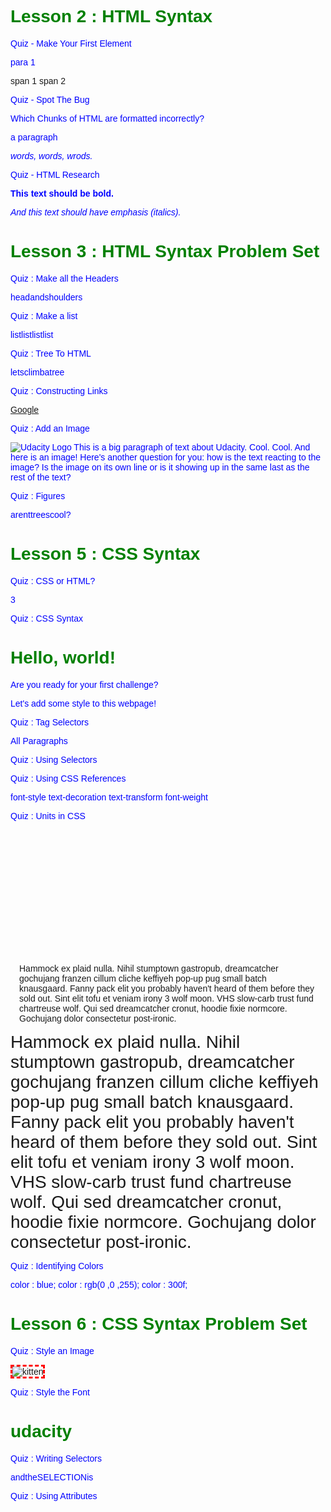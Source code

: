 # Lesson 2 : HTML Syntax 

Quiz - Make Your First Element 

<!--
This is a comment. Note the special tags. You can type whatever you want
in a comment. You can leave notes for yourself or other people with it.
-->

<!--
I want you to make three elements:
* One paragraph
* Two spans
Make sure you put some text content in every element!

When you're ready to test, click "Test run" button to see how your page looks.
When you're ready to submit, click "Submit" button to get feedback!
-->

<!--
Here's an example element:
<tag>content</tag>
-->
<html>
<p>para 1</p>
<span>span 1</span>
<span>span 2</span>
</html>

Quiz - Spot The Bug

Which Chunks of HTML are formatted incorrectly?

<p>a paragraph</p>
<span…middle of sentence…</span>
<p><em>words, words, wrods.</p></em>

Quiz - HTML Research

<p><b>This text should be bold.</b></p>
<p><em>And this text should have emphasis (italics).</em></p>


# Lesson 3 : HTML Syntax Problem Set

Quiz : Make all the Headers 

headandshoulders

Quiz : Make a list

listlistlistlist

Quiz : Tree To HTML

letsclimbatree

Quiz : Constructing Links

<a href="https://www.google.com">Google</a>

Quiz : Add an Image

<!--
Sample image element:

    <img src="http://somewebsite.com/image.jpg" alt="short description">

How to complete this quiz:

* Create an image element at the designated spot in the paragraph below.
* Set the source to: http://udacity.github.io/fend/images/udacity.png
* Set the alt description to a quick description of the image (maybe something like, "Udacity logo").
* Play around with the URL! See if you can make a different image appear.
-->

<p>
    <img src="http://udacity.github.io/fend/images/udacity.png" alt="Udacity Logo">
    This is a big paragraph of text about Udacity. Cool. Cool. And here is an image! <!-- put the image element here! --> Here's another question for you: how is the text reacting to the image? Is the image on its own line or is it showing up in the same last as the rest of the text?
</p>

Quiz : Figures

arenttreescool?


# Lesson 5 : CSS Syntax

Quiz : CSS or HTML?

3

Quiz : CSS Syntax

<!DOCTYPE html>

<!-- Instructions: Change the color of "Hello, world!" to green. -->

<html>
<head>
	<title>Quiz - Hello, world!</title>
    <style>
    h1{
        color:green;
    }
		p {
			color: blue;
		}        
        /* add CSS here */
    </style>
</head>
<body>
	<h1>Hello, world!</h1>
	<p>Are you ready for your first challenge?</p>
	<p>Let's add some style to this webpage!</p>
</body>
</html>

Quiz : Tag Selectors

All Paragraphs

Quiz : Using Selectors

<div class="right"></div>
<p class="highlight module right"></p>

Quiz : Using CSS References

font-style
text-decoration
text-transform
font-weight

Quiz : Units in CSS

<!DOCTYPE html>

<!-- Instructions: Add the following changes to this webpage:

* set the first div's width to 100px (pixels)
* set the second div's height to 200px (pixels)
* set the third div's margin to 1em
* set the fourth div's font-size to 2em

-->

<html>
<head>
    <title>Quiz - Units in CSS</title>
    <style>
    	.first {
    	    width:100px;
            /* add CSS here */
    	}
    	.second {
    	    height:200px;
            /* add CSS here */
    	}
    	.third {
    	    margin:1em;
            /* add CSS here */
    	}
    	.fourth {
    	    font-size:2em;
            /* add CSS here */    		
    	}
    </style>
</head>
<body>
	<div class="first"></div>
	<div class="second"></div>
	<div class="third">Hammock ex plaid nulla. Nihil stumptown gastropub, dreamcatcher gochujang franzen cillum cliche keffiyeh pop-up pug small batch knausgaard. Fanny pack elit you probably haven't heard of them before they sold out. Sint elit tofu et veniam irony 3 wolf moon. VHS slow-carb trust fund chartreuse wolf. Qui sed dreamcatcher cronut, hoodie fixie normcore. Gochujang dolor consectetur post-ironic.</div>
	<div class="fourth">Hammock ex plaid nulla. Nihil stumptown gastropub, dreamcatcher gochujang franzen cillum cliche keffiyeh pop-up pug small batch knausgaard. Fanny pack elit you probably haven't heard of them before they sold out. Sint elit tofu et veniam irony 3 wolf moon. VHS slow-carb trust fund chartreuse wolf. Qui sed dreamcatcher cronut, hoodie fixie normcore. Gochujang dolor consectetur post-ironic.</div>
</body>
</html>

Quiz : Identifying Colors

color : blue;
color : rgb(0 ,0 ,255);
color :  300f;



# Lesson 6 : CSS Syntax Problem Set

Quiz : Style an Image

<!DOCTYPE html>

<!-- Instructions: Replicate the same styling seen in the kitten image below. -->

<html>
<head>
    <title>Style an Image Quiz</title>
    <style>
    	.kitten-image {
    	   border: dashed red;
            /* add CSS here */
    	}
    </style>
</head>
<body>
    <!-- Image credit: Nicolas Suzor, https://www.flickr.com/photos/nicsuzor/ - via Flickr, Creative Commons. -->
        <img src="http://udacity.github.io/fend/lessons/L3/problem-set/02-style-an-image/kitten.jpg" alt="kitten" class="kitten-image">
</body>
</html>

Quiz : Style the Font

<!DOCTYPE html>

<!-- Instructions: Replicate the same styling seen in the Udacity text below. -->

<html>
<head>
    <title>Style the Font Quiz</title>
    <style>
    	.udacity-text {
            /* add CSS here */
    	}
    </style>
</head>
<body>
    <h1 class="udacity-text">udacity</h1>
</body>
</html>

Quiz : Writing Selectors

andtheSELECTIONis

Quiz : Using Attributes

<!DOCTYPE html>

<!-- Instructions: Using the provided HTML and CSS, add the correct attributes to the HTML to replicate the same webpage pictured below. -->

<html>
<head>
	<meta charset="utf-8">
	<title>Using Attributes Quiz</title>
	<style>
        body {
            font-family: Arial; 
        }
        #to-do-list {
            width: 400px;
            background: #2e3d49;
            padding: 10px 20px;
        }
        .title {
            color: #fff;
        }
        .underline {
            text-decoration: underline;
            
        } 
        .list {
            list-style-type: circle;
            text-align: left;
            font-size: 16px;
            color: #1fba58;
            line-height: 24px;
        }
        .finished {
            color: #f4442f;
            text-decoration: line-through;
        }
	</style>
</head>
<body>
	<div id="to-do-list">
		<h1 class="title">My To-Do List</h1>
		<h2 class="underline title">Chores</h2>
		<ul class="list">
			<li>load the diswasher</li>
			<li>vacuum living room</li>
			<li>take out garbage</li>
			<li class="finished">sweep the garage</li>
		</ul>
		<h2 class="underline title">Homework</h2>
		<ul class="list">
			<li class="finished">brainstorm ideas for Science project</li>
			<li class="finished">finish Calculus 2 problems</li>
			<li>study for Programming midterm :P</li>
            <li>finish Project 0 on Udacity FEND</li>
			<li class="finished">find sources for Biology research paper</li>
			<li>read first two chapters of The Art of War</li>
		</ul>
        <h2 class="underline title">Party</h2>
        <ul class="list">
            <li class="finished">send out invitations</li>
            <li>reserve party room at restaurant</li>
            <li>order the cake!</li>
        </ul>
	</div>
</body>
</html>

Quiz : Slack Card

imnotslacking

Quiz : Udacity Site Header

fullsteamahead

Quiz : Link to a Stylesheet

aLINKtotheSTYLEZ


# Lesson 7 : How to write Code Faster

Quiz : Keyboard Shortcuts

150
61

Quiz : What’s Your Favorite Theme?

City Lights Syntax Theme


# Lesson 11 : Data Types & Variables 

Quiz : First Expression (2-1)

/*
 * Programming Quiz: First Expression (2-1)
 *
 * Write an expression that uses at least three, different, arithmetic operators
 * to log the number 42 to the console.
 */

// this expression equals 4, change it to equal 42
console.log(39 + 5 - 2);
console.log(80 / 2 + 2);
console.log(2 * 20 + 2);

Quiz : Converting Temperatures (2-2)

/*
 * Programming Quiz: Converting Tempatures (2-2)
 *
 * Use the Celsius-to-Fahrenheit formula to set the fahrenheit varible:
 *
 *     F = C x 1.8 + 32
 *
 * Log the fahrenheit variable to the console.
 *
 */

var celsius = 12;
var fahrenheit = celsius*(1.8)+32; /* convert celsius to fahrenheit here */

console.log( fahrenheit/* print out result here */);

Quiz : Favorite Food (2-3)

/*
 * Programming Quiz: Favorite Food (2-3)
 */
var Food1 = "Dahi";
var Food2 = "Egg";
var Food3 = "Milk";
console.log(Food1,Food2,Food3/* replace this comment with your string */);

Quiz : String Equality for All (2-4)

/*
 * Programming Quiz: String Equality for All (2-4)
 */

// fix the right side of the expression
var answer = "ALL Strings are CrEaTeD equal" == "ALL Strings are CrEaTeD equal";
console.log(answer);

Quiz : All Tied Up (2-5)

/*
 * Programming Quiz: All Tied Up (2-5)
 */

var joke = "Why couldn't the shoes go out and play? \nThey were all tied up!"; /* write your joke here */
console.log(joke);

Quiz : Yosa Buson (2-6)

/*
 * Programming Quiz: Yosa Buson (2-6)
 */

var haiku = "Blowing from the west\n" + "Fallen leaves gather\n" + "In the east." ;
console.log(haiku);

Quiz : Facebook Post (2-7)

String
String
String
Boolean
Number

Quiz : Semicolons! (2-8)

/*
 * Programming Quiz: Semicolons! (2-8)
 */

// your code goes here
var thingOne="red";
var thingTwo="blue";
console.log(thingOne+" "+ thingTwo);

Quiz : What's my Name? (2-9)

/*
 * Programming Quiz: What's my Name? (2-9)
 */

// your code goes here
var fullName = "Kshitij Sharma";

Quiz : Out to Dinner (2-10)

/*
 * Programming Quiz: Out to Dinner (2-10)
 */

// your code goes here
var bill = 10.25 + 3.99 + 7.15;
var tip = 0.15 * bill;
var total = tip + bill;
console.log("$"+total.toFixed(2));

Quiz : Mad Libs (2-11)

/*
 * Programming Quiz: MadLibs (2-11)
 * 
 * 1. Declare a madLib variable
 * 2. Use the adjective1, adjective2, and adjective3 variables to set the madLib variable to the message:
 * 
 * 'The Intro to JavaScript course is amazing. James and Julia are so fun. I cannot wait to work through the rest of this entertaining content!'
 */

var adjective1 = 'amazing';
var adjective2 = 'fun';
var adjective3 = 'entertaining';

// your code goes here
var madLib = "The Intro to JavaScript course is " + adjective1 + ". James and Julia are so " + adjective2 + ". I cannot wait to work through the rest of this " + adjective3 +" content!";
console.log(madLib);


Quiz : One Awesome Message (2-12)

/*
 * Programming Quiz: One Awesome Message (2-12)
 *
 * 1. Create the variables:
 *     - firstName
 *     - interest
 *     - hobby
 * 2. Create a variable named awesomeMessage and, using string concatenation 
      and the variables above, create an awesome message.
 * 3. Print the awesomeMessage variable to the console.
 */
 
/*
 * Notes:
 * - Using the above as an example, firstName would have been assigned to
 *   "Julia", interest to "cats", and hobby to "play video games".
 * - Be sure to include spaces and periods where necessary!
 */

// Add your code here
var firstName = "Julia";
var interest = "cats";
var hobby = "play video games";
var awesomeMessage = "Hi, my name is "+ firstName + "." + " I love " + interest + "." +  " In my spare time, I like to "+ hobby + ".";
console.log(awesomeMessage);


# Lesson 9 : Data Types & Variables

Quiz : First Expression (2-1)

/*
 * Programming Quiz: First Expression (2-1)
 *
 * Write an expression that uses at least three, different, arithmetic operators
 * to log the number 42 to the console.
 */

// this expression equals 4, change it to equal 42
console.log(39 + 5 - 2);
console.log(80 / 2 + 2);
console.log(2 * 20 + 2);

Quiz : Converting Temperatures (2-2)

/*
 * Programming Quiz: Converting Tempatures (2-2)
 *
 * Use the Celsius-to-Fahrenheit formula to set the fahrenheit varible:
 *
 *     F = C x 1.8 + 32
 *
 * Log the fahrenheit variable to the console.
 *
 */

var celsius = 12;
var fahrenheit = celsius*(1.8)+32; /* convert celsius to fahrenheit here */

console.log( fahrenheit/* print out result here */);

Quiz : Favorite Food (2-3)

/*
 * Programming Quiz: Favorite Food (2-3)
 */
var Food1 = "Dahi";
var Food2 = "Egg";
var Food3 = "Milk";
console.log(Food1,Food2,Food3/* replace this comment with your string */);

Quiz : String Equality for All (2-4)

/*
 * Programming Quiz: String Equality for All (2-4)
 */

// fix the right side of the expression
var answer = "ALL Strings are CrEaTeD equal" == "ALL Strings are CrEaTeD equal";
console.log(answer);

Quiz : All Tied Up (2-5)

/*
 * Programming Quiz: All Tied Up (2-5)
 */

var joke = "Why couldn't the shoes go out and play? \nThey were all tied up!"; /* write your joke here */
console.log(joke);

Quiz : Yosa Buson (2-6)

/*
 * Programming Quiz: Yosa Buson (2-6)
 */

var haiku = "Blowing from the west\n" + "Fallen leaves gather\n" + "In the east." ;
console.log(haiku);

Quiz : Facebook Post (2-7)

String
String
String
Boolean
Number

Quiz : Semicolons! (2-8)

/*
 * Programming Quiz: Semicolons! (2-8)
 */

// your code goes here
var thingOne="red";
var thingTwo="blue";
console.log(thingOne+" "+ thingTwo);

Quiz : What's my Name? (2-9)

/*
 * Programming Quiz: What's my Name? (2-9)
 */

// your code goes here
var fullName = "Kshitij Sharma";

Quiz : Out to Dinner (2-10)

/*
 * Programming Quiz: Out to Dinner (2-10)
 */

// your code goes here
var bill = 10.25 + 3.99 + 7.15;
var tip = 0.15 * bill;
var total = tip + bill;
console.log("$"+total.toFixed(2));

Quiz : Mad Libs (2-11)

/*
 * Programming Quiz: MadLibs (2-11)
 * 
 * 1. Declare a madLib variable
 * 2. Use the adjective1, adjective2, and adjective3 variables to set the madLib variable to the message:
 * 
 * 'The Intro to JavaScript course is amazing. James and Julia are so fun. I cannot wait to work through the rest of this entertaining content!'
 */

var adjective1 = 'amazing';
var adjective2 = 'fun';
var adjective3 = 'entertaining';

// your code goes here
var madLib = "The Intro to JavaScript course is " + adjective1 + ". James and Julia are so " + adjective2 + ". I cannot wait to work through the rest of this " + adjective3 +" content!";
console.log(madLib);

Quiz : One Awesome Message (2-12)

/*
 * Programming Quiz: One Awesome Message (2-12)
 *
 * 1. Create the variables:
 *     - firstName
 *     - interest
 *     - hobby
 * 2. Create a variable named awesomeMessage and, using string concatenation 
      and the variables above, create an awesome message.
 * 3. Print the awesomeMessage variable to the console.
 */
 
/*
 * Notes:
 * - Using the above as an example, firstName would have been assigned to
 *   "Julia", interest to "cats", and hobby to "play video games".
 * - Be sure to include spaces and periods where necessary!
 */

// Add your code here
var firstName = "Julia";
var interest = "cats";
var hobby = "play video games";
var awesomeMessage = "Hi, my name is "+ firstName + "." + " I love " + interest + "." +  " In my spare time, I like to "+ hobby + ".";
console.log(awesomeMessage);


# Lesson 12 : Conditionals

Quiz : Flowcharts (3-1)

Take a look at the flowchart above. What data type would best represent (Yes/No) if you have enough money to purchase the item?
Boolean

Here’s a different flowchart for approaching the castle gates. If you decide to storm the castle, what is the immediate resulting outcome?
A dragon appears and attack!

Quiz : Even or Odd (3-2)

/*
 * Programming Quiz: Even or Odd (3-2)
 *
 * Write an if...else statement that prints `even` if the 
 * number is even and prints `odd` if the number is odd.
 *
 * Note - make sure to print only the string "even" or the string "odd"
 */

// change the value of `number` to test your if...else statement
var number = 12;

if (number% 2 === 0) {
    console.log("even")
} 
else 
{
 console.log("odd")
}

Quiz : Musical Groups (3-3)

/*
 * Programming Quiz: Musical Groups (3-3)
 */

// change the value of `musicians` to test your conditional statements
var musicians = 20;
if (musicians === 1) {
    console.log("solo");
}// your code goes here
else if (musicians === 2) {
    console.log("duet");
}// your code goes here
else if (musicians === 3) {
    console.log("trio");
}// your code goes here
else if (musicians === 4) {
    console.log("quartet");
}// your code goes here
else if (musicians > 4) {
    console.log("this is a large group");
}// your code goes here

else {
    console.log("not a group");
}

Quiz : Murder Mystery (3-4)

/*
 * Programming Quiz: Murder Mystery (3-4)
 */

// change the value of `room` and `suspect` to test your code
var room = "gallery";
var suspect = "Ms. Van Cleve";
var weapon = "";
var solved = false;

if (room === "dining room" && suspect === "Mr. Parkes") {
    weapon = "knife";
    solved=true;

} else if (room === "billiards room" && suspect === "Mrs. Sparr") {
    weapon = "pool stick";
    solved=true;


} else if (room === "gallery" &&  suspect === "Ms. Van Cleve") {
    weapon = "trophy";
    solved=true;

}  else if (room === "ballroom" &&  suspect === "Mr. Kalehoff") {
    weapon= "poison";
    solved=true;
}

if(solved) {
    console.log(suspect + " did it in the " + room + " with the " + weapon + "!");
}

Quiz : Checking your Balance (3-5)

/*
 * Programming Quiz - Checking Your Balance (3-5)
 */

// change the values of `balance`, `checkBalance`, and `isActive` to test your code
var balance = 325.00;
var checkBalance = true;
var isActive = false;

// your code goes here
if(checkBalance) {
    if (isActive && balance > 0) {
        console.log("Your balance is $" + balance +".");
    } 
    else if (!isActive) {
        console.log("Your account is no longer active.");
    } 
    else if (balance === 0) {
        console.log("Your account is empty.");
    } 
    else {
        console.log("Your balance is negative. Please contact bank.");
    }
}
else {
    console.log("Thank you. Have a nice day!");
}

Quiz : Ice Cream (3-6)

/*
 * Programming Quiz: Ice Cream (3-6)
 *
 * Write a single if statement that logs out the message:
 * 
 * "I'd like two scoops of __________ ice cream in a __________ with __________."
 * 
 * ...only if:
 *   - flavor is "vanilla" or "chocolate"
 *   - vessel is "cone" or "bowl"
 *   - toppings is "sprinkles" or "peanuts"
 *
 * We're only testing the if statement and your boolean operators. 
 * It's okay if the output string doesn't match exactly.
 */

// change the values of `flavor`, `vessel`, and `toppings` to test your code
var flavor = "strawberry";
var vessel = "cone";
var toppings = "cookies";

// Add your code here
if( (flavor === "vanilla" || flavor === "chocolate") && 
    (vessel === "cone" || vessel === "bowl" ) &&
    (toppings === "sprinkles" || toppings === "peanuts")

  ) {
    
        console.log("I'd like two scoops of " + flavor + " ice cream in a " + vessel + " with " + toppings + ".");
        
    }
    
Quiz : What do I Wear? (3-7)

/*
 * Programming Quiz: What do I Wear? (3-7)
 */

// change the values of `shirtWidth`, `shirtLength`, and `shirtSleeve` to test your code
var shirtWidth = 23;
var shirtLength = 30;
var shirtSleeve = 8.71;

// your code goes here
if (shirtWidth >=18 && shirtWidth <20 && shirtLength >=28 && shirtLength <29 && shirtSleeve >= 8.13 && shirtSleeve < 8.38) {
    console.log("S");
}
else if (shirtWidth >=20 && shirtWidth <22 && shirtLength >=29 && shirtLength <30 && shirtSleeve >= 8.38 && shirtSleeve < 8.63) {
    console.log("M");
}
else if (shirtWidth >=22 && shirtWidth <24 && shirtLength >=30 && shirtLength <31 && shirtSleeve >= 8.63 && shirtSleeve < 8.88) {
    console.log("L");
}
else if (shirtWidth >=24 && shirtWidth <26 && shirtLength >=31 && shirtLength <33 && shirtSleeve >= 8.88 && shirtSleeve < 9.63) {
    console.log("XL");
}
else if (shirtWidth >=26 && shirtWidth <28 && shirtLength >=33 && shirtLength <34 && shirtSleeve >= 9.63 && shirtSleeve < 10.13) {
    console.log("2XL");
}
else if ((shirtWidth === 28) && (shirtLength === 34) && (shirtSleeve === 10.13)) {
    console.log("3XL");
}
else {
    console.log("N/A");
}

Quiz : Navigating the Food Chain (3-8)

var eatsPlants = false;
var eatsAnimals = true;
var category = (eatsPlants && eatsAnimals) ? "omnivore" : (eatsAnimals) ? "carnivore" : (eatsPlants) ? "herbivore" : undefined ;
console.log(category);

Quiz : Back to School (3-9)

var education = "no high school diploma";

// set the value of this based on a persons education
var salary;

// your code goes here
switch  (education) {
    case "no high school diploma":
        salary="$25,636/year";
        console.log("In 2015, a person with " +  education + " earned an average of " + salary.toLocaleString("en-US") + ".");
        break;
    case "a high school diploma":
        salary="$35,256/year";
        console.log("In 2015, a person with " +  education + " earned an average of " + salary.toLocaleString("en-US") + ".");
        break;
    case "an Associate's degree":
        salary="$41,496/year";
        console.log("In 2015, a person with " +  education + " earned an average of " + salary.toLocaleString("en-US") + ".");
        break;
    case "a Bachelor's degree":
        salary="$59,124/year";
        console.log("In 2015, a person with " +  education + " earned an average of " + salary.toLocaleString("en-US") + ".");
        break;
    case "a Master's degree":
        salary="$69,732/year";
        console.log("In 2015, a person with " +  education + " earned an average of " + salary.toLocaleString("en-US") + ".");
        break;
    case "a Professional degree":
        salary="$89,960/year";
        console.log("In 2015, a person with " +  education + " earned an average of " + salary.toLocaleString("en-US") + ".");
        break;
    case "a Doctoral degree":
        salary="$84,396/year";
        console.log("In 2015, a person with " +  education + " earned an average of " + salary.toLocaleString("en-US") + ".");
        break;
    default:
        console.log ("nothing");
        break;
}


# Lesson 13 : Loops

Quiz : JuliaJames (4-1)

var x = 1;

while (x <=20) {
    if (x%3 === 0 && x%5 === 0) {
        console.log("JuliaJames");
    }
    else if (x%5 === 0) {
        console.log("James");
    }
    else if (x%3 === 0){
        console.log("Julia");
    }
    else {
        console.log(x);
    }
    x=x+1;
    }
    
Quiz : 99 Bottles of Juice (4-2)

/*
 * Programming Quiz: 99 Bottles of Juice (4-2)
 *
 * Use the following `while` loop to write out the song "99 bottles of juice".
 * Log the your lyrics to the console.
 *
 * Note
 *   - Each line of the lyrics needs to be logged to the same line.
 *   - The pluralization of the word "bottle" changes from "2 bottles" to "1 bottle" to "0 bottles".
 */

var num = 99;

while (num >=0) {
       if  (num > 2) {
           sub=num - 1;
           console.log(num +" bottles of juice on the wall! " + num+ " bottles of juice! Take one down, pass it around... "+ sub + " bottles of juice on the wall!");
       }
        else if (num == 2){
            sub=num - 1;
           console.log(num +" bottles of juice on the wall! " + num+ " bottles of juice! Take one down, pass it around... "+ sub + " bottle of juice on the wall!");
        }
        else if (num === 1) {
            sub=num - 1;
           console.log(num +" bottle of juice on the wall! " + num+ " bottle of juice! Take one down, pass it around... "+ sub + " bottles of juice on the wall!");
        }
           num = num - 1;
    }
    
Quiz : Countdown, Liftoff! (4-3)

/*
 * Programming Quiz: Countdown, Liftoff! (4-3)
 * 
 * Using a while loop, print out the countdown output above.
 */

// your code goes here
var x=60;
while(x>=1){
 console.log("T"+x);
 x=x-1;

for(var x=9; x>=1; x=x-1)

{
    console.log("T-"+x);
}
}

Quiz : Changing the Loop (4-4)

/*
 * Programming Quiz: Changing the Loop (4-4)
 */

// rewrite the while loop as a for loop
var x = 9;
for(var x=9; x>=1; x=x-1)  {
    console.log("hello " + x);

}

Quiz : Fix the Error 1 (4-5)

/*
 * Programming Quiz: Fix the Error 1 (4-5)
 */

// fix the for loop

for (var x=5;x < 10; x++) {
    console.log(x);
}

Quiz : Fix the Error 2 (4-6)

/*
 * Programming Quiz: Fix the Error 2 (4-6)
 */

// fix the for loop
for (var k = 0; k < 200; k++) {
    console.log(k);
}


Quiz : Factorials! (4-7)

/*
 * Programming Quiz: Factorials (4-7)
 */

// your code goes here
var solution=1;
for(var x=1;x<=12;x++)
{
    solution=solution*x
}
console.log(solution);

Quiz : Find my Seat (4-8)

/*
 * Programming Quiz: Find my Seat (4-8)
 * 
 * Write a nested for loop to print out all of the different seat combinations in the theater.
 * The first row-seat combination should be 0-0 
 * The last row-seat combination will be 25-99
 * 
 * Things to note: 
 *  - the row and seat numbers start at 0, not 1
 *  - the highest seat number is 99, not 100
 */

// Write your code here
var row;
var seat;
for (row = 0; row <= 25; row++){
for (seat = 0; seat <= 99; seat++){
console.log(row + "-" + seat);
}
}


# Lesson 14 : Functions

Quiz: Laugh it Off 1 (5-1)

/*
 * Programming Quiz: Laugh it Off 1 (5-1)
 */

// your code goes here
function laugh(){
    return"hahahahahahahahahaha!";
}
console.log(laugh()/* call the laugh function */);

Quiz : Laugh it Off 2 (5-2)

/*
 * Programming Quiz: Laugh it Off 2 (5-2)
 *
 * Write a function called `laugh` with a parameter named `num` that represents the number of "ha"s to return.
 *
 * Note:
 *  - make sure your the final character is an exclamation mark ("!")
 *  - make sure that your function produces the correct results when it is called multiple times
 */
function laugh(num){
    var ha='';
    for(var i=0;i<num;i=i+1){
        ha+="ha";
        string=ha+"!";
    }
    return string;
}

Quiz : Build a Triangle (5-3)

/*
 * Programming Quiz: Build A Triangle (5-3)
 */

// creates a line of * for a given length
function makeLine(length) {
    var line = "";
    for (var j = 1; j <= length; j++) {
        line += "* ";
    }
    return line + "\n";
}
function buildTriangle(num){
    var buildtriangle="";
    for(var i=1;i<=num;i++){
        var make=makeLine(i);
        buildtriangle += make;
    }
    return buildtriangle;
}
console.log(buildTriangle(10));

// your code goes here.  Make sure you call makeLine() in your own code.


// test your code by uncommenting the following line
//console.log(buildTriangle(10));

Quiz : Laugh (5-4)

function laugh(num) {
    var ha='';
    for(var i=0;i<num;i=i+1) {
        ha+="ha";
        string=ha+"!";
    }
    return string;
}

console.log(laugh(3));

Quiz : Cry (5-5)

/*
 * Programming Quiz: Cry (5-5)
 */

// your code goes here
var cry = function makeCry(){
    var cryString = 'boohoo!';
    return cryString
}
console.log(cry());

Quiz: Inline (5-6)

/*
 * Programming Quiz: Inline Functions (5-6)
 */

// don't change this code
function emotions(myString, myFunc) {
    console.log("I am " + myString + ", " + myFunc(2));
}

// your code goes here
// call the emotions function here and pass in an
// inline function expression
emotions("happy", function luagh(num)
{
    var laughString = "";
    for (i=0; i<num;i++)
    {
        laughString +="ha";
    }
    laughString +='!';
    return laughString;
    
});


# Lesson 15 : Arrays

Quiz : UdaciFamily (6-1)

var udaciFamily=["Julia","James","Anum"];
console.log(udaciFamily);

Quiz : Building the Crew (6-2)

/*
 * Programming Quiz: Building the Crew (6-2)
 */

var captain = "Mal";
var second = "Zoe";
var pilot = "Wash";
var companion = "Inara";
var mercenary = "Jayne";
var mechanic = "Kaylee";

var crew=[captain,second,pilot,companion,mercenary,mechanic];
console.log(crew);

Quiz : The Price is Right (6-3)

/*
 * Programming Quiz: The Price is Right (6-3)
 */

var prices = [1.23, 48.11, 90.11, 8.50, 9.99, 1.00, 1.10, 67.00];

prices[0]=2.45;
prices[2]=8.67;
prices[6]=55.55
console.log(prices);

Quiz : Colors of the Rainbow (6-4)

/*
 * Programming Quiz: Colors of the Rainbow (6-4)
 */

var rainbow = ["Red", "Orange", "Blackberry", "Blue"];

// your code goes here
rainbow.splice(2,1,"Yellow","Green");
rainbow.splice(5,0,"Purple");
console.log(rainbow);

Quiz : Quidditch Cup (6-5)

/*
 * Programming Quiz: Quidditch Cup (6-5)
 */

// your code goes here

function hasEnoughPlayers(array) {
  if (array.length >= 7) {
    return true; 
  }else {
    return false; 
  }
}

var team = ["Oliver Wood", "Angelina Johnson", "Katie Bell", "Alicia Spinnet", "George Weasley", "Fred Weasley", "Harry Potter"];
console.log(hasEnoughPlayers(team));


Quiz : Joining the Crew (6-6)

/*
 * Programming Quiz: Joining the Crew (6-6)
 */

var captain = "Mal";
var second = "Zoe";
var pilot = "Wash";
var companion = "Inara";
var mercenary = "Jayne";
var mechanic = "Kaylee";

var crew = [captain, second, pilot, companion, mercenary, mechanic];

var doctor = "Simon";
var sister = "River";
var shepherd = "Book";

// your code goes here
crew.push(doctor,sister,shepherd);
console.log(crew);

Quiz : Checking out the Docs (6-7)

Use the MDN Documentation to determine which of these methods would be best for reversing elements in this array:
var reverseMe = ["h", "e", "l", "l", "o"];
reverse()

What would be the best array method to sort the elements in this array:
var sortMe = [2, 1, 10, 7, 6];
sort()

Consider the following array, removeFirstElement:
var removeFirstElement = ["a", "b", "c"];
Let's say that you want to modify (i.e., mutate) removeFirstElement by removing the first element within it. Which method(s) could you use?
shift()
splice()

What method would be best for changing this array into a string?
var turnMeIntoAString = ["U", "d", "a", "c", "i", "t", "y"];
join()

Quiz : Another Type of Loop (6-8)

/*
 * Programming Quiz: Another Type of Loop (6-8)
 * 
 * Use the existing `test` variable and write a `forEach` loop 
 * that adds 100 to each number that is divisible by 3.
 * 
 * Things to note: 
 *  - use an `if` statement to verify code is divisible by 3
 *  - use `console.log` to print the `test` variable when you're finished looping
 */

var test = [12, 929, 11, 3, 199, 1000, 7, 1, 24, 37, 4, 
            19, 300, 3775, 299, 36, 209, 148, 169, 299, 
            6, 109, 20, 58, 139, 59, 3, 1, 139];

// Write your code here
test.forEach(function(num, index, array){
  if(num % 3 === 0){
    array[index] = num += 100; 
  }

});

console.log(test);

Quiz : I Got Bills (6-9)

/*
 * Programming Quiz: I Got Bills (6-9)
 *
 * Use the .map() method to take the bills array below and create a second array
 * of numbers called totals. The totals array should contains each amount from the
 * bills array but with a 15% tip added. Log the totals array to the console.
 *
 * For example, the first two entries in the totals array would be:
 *
 * [57.76, 21.99, ... ]
 *
 * Things to note:
 *  - each entry in the totals array must be a number
 *  - each number must have an accuracy of two decimal points
 */

var bills = [50.23, 19.12, 34.01,
    100.11, 12.15, 9.90, 29.11, 12.99,
    10.00, 99.22, 102.20, 100.10, 6.77, 2.22
];

var totals= bills.map(function(number,index,array) {
                number+= number*0.15;
               return Number((number.toFixed(2)));
            });

console.log(totals);

Quiz : Nested Numbers (6-10)

/*
 * Programming Quiz: Nested Numbers (6-10)
 *
 *   - The `numbers` variable is an array of arrays.
 *   - Use a nested `for` loop to cycle through `numbers`.
 *   - Convert each even number to the string "even"
 *   - Convert each odd number to the string "odd"
 */

var numbers = [
    [243, 12, 23, 12, 45, 45, 78, 66, 223, 3],
    [34, 2, 1, 553, 23, 4, 66, 23, 4, 55],
    [67, 56, 45, 553, 44, 55, 5, 428, 452, 3],
    [12, 31, 55, 445, 79, 44, 674, 224, 4, 21],
    [4, 2, 3, 52, 13, 51, 44, 1, 67, 5],
    [5, 65, 4, 5, 5, 6, 5, 43, 23, 4424],
    [74, 532, 6, 7, 35, 17, 89, 43, 43, 66],
    [53, 6, 89, 10, 23, 52, 111, 44, 109, 80],
    [67, 6, 53, 537, 2, 168, 16, 2, 1, 8],
    [76, 7, 9, 6, 3, 73, 77, 100, 56, 100]
];

// your code goes here
for (var r=0;r<numbers.length; r++){
    for(var c=0; c<numbers[r].length;c++){
        if(numbers[r][c]%2===0){
            numbers[r][c]="even";
            console.log(numbers[r][c]);
        }
        else{
            numbers[r][c]="odd";
            console.log(numbers[r][c]);
        }
    }
}
console.log(numbers);


# Lesson 16 : Objects

Quiz : Umbrella (7-1)

/*
 * Programming Quiz: Umbrella (7-1)
 */

var umbrella = {
    color: "pink",
    isOpen: true,
    open: function() {
        if (umbrella.isOpen === true) {
            return "The umbrella is already opened!";
        } else {
            umbrella.isOpen = true;
            return "Julia opens the umbrella!";
        }
    },
    // your code goes here
      close: function() {
        if(umbrella.isOpen === false) {
            return "The umbrella is already closed!";
        } else {
            umbrella.isOpen = false;
            return "Julia closed the umbrella";
        }
    }
};

Quiz : Menu Items (7-2)

/*
 * Programming Quiz: Menu Items (7-2)
 */

// your code goes here
var breakfast={
    name:"The Lumberjack",
    price:"9.95",
    ingredients: ["eggs","sausage","toast","hashbrowns","pancakes"]
}

Quiz : Bank Accounts 1 (7-3)

/*
 * Programming Quiz: Bank Accounts 1 (7-3)
 */

var savingsAccount = {
    balance: 1000,
    interestRatePercent: 1,
    deposit: function addMoney(amount) {
        if (amount > 0) {
            savingsAccount.balance += amount;
        }
    },
    withdraw: function removeMoney(amount) {
        var verifyBalance = savingsAccount.balance - amount;
        if (amount > 0 && verifyBalance >= 0) {
            savingsAccount.balance -= amount;
        }
    },
    // your code goes here
   printAccountSummary:function  printAccountSummary() {
        return "Welcome!\n"+ "Your balance is currently $"  + savingsAccount.balance + " and your interest rate is " + savingsAccount.interestRatePercent +"%."

    }
};

console.log(savingsAccount.printAccountSummary());

Quiz : Bank Accounts 2 (7-4)

Which of the following are valid ways to access properties and call methods from the savingsAccount object?
savingsAccount.balance;
savingsAccount[balance];
savingsAccount.withdraw(50);

Quiz : Facebook Friends (7-5)

/*
 * Programming Quiz: Facebook Friends (7-5)
 */

// your code goes here
var facebookProfile = {
    name:"Kshitij Sharma",
    friends:5,
    messages:["hello","good morning"],
    postMessage : function(message) {
        return facebookProfile.messages.push(message);
    } ,
    addFriend : function() {
        return facebookProfile.friends +=1;
    } ,
    removeFriend : function () {
        return facebookProfile.friends -= 1;
    },
    deleteMessage : function(index) {
        var remove= facebookProfile.messages.splice(index,1);
        return remove
    }
};
console.log(facebookProfile.friends);
console.log((facebookProfile.addFriend()));
console.log(facebookProfile.friends);

Quiz : Donuts Revisited (7-6)

/*
 * Programming Quiz: Donuts Revisited (7-6)
 */

var donuts = [
    { type: "Jelly", cost: 1.22 },
    { type: "Chocolate", cost: 2.45 },
    { type: "Cider", cost: 1.59 },
    { type: "Boston Cream", cost: 5.99 }
];

// your code goes here

donuts.forEach(function(elem){
    console.log(elem.type+" donuts cost $"+elem.cost+" each");
})


# Lesson 18 : The Basics : the DOM,$,and Selectors

Quiz : What is jQuery actually

A function
An Object

Quiz : DOM Inspiration

ul

Quiz : Select by Tags

/*
For this quiz, use a jQuery tag selector to grab all of the <li>s on the page!
*/

// Start with this variable! (don't delete it!)
var listElements;

listElements = $('li'); // your code goes here!
console.log(listElements);

Quiz : Select by Classes Quiz

/*
For this quiz, use a jQuery class selector to grab all of the elements of class 'article-item' on the page!
*/

// don't change this variable!
var articleItems;

articleItems =$('.article-item'); // your code goes here!
console.log(articleItems);

Quiz : Select by IDs

/*
For this quiz, use a jQuery class selector to grab all the element with id 'nav' on the page!
*/

// don't change this variable!
var nav;

nav =$('#nav'); // your code goes here!
console.log(nav);

Quiz : Filters Quiz

/*
For this quiz, use articleList and DOM navigation methods to collect articleList's
sibling <h1> (var h1), children (var kids), and parent <div>s (var parents).

You must use articleList to navigate to the element(s)!
*/

// Start with these variable!
var articleList, h1, kids, parents;

articleList = $('.article-list');

h1 = $('.article-list').siblings().css( "background-color", "red" );// Your code goes here!

kids = $('.article-list').children().css( "background-color", "yellow" );// Your code goes here!

parents = $('.article-list').parent().css( "background-color", "blue" );// Your code goes here!

console.log(articleList);
console.log(h1);
console.log(kids);
console.log(parents);


# Lesson 19 : The Tricks : Dom Manipulation

Quiz : you.toggleClass() Quiz

/*
For this quiz, use a jQuery class selector and featuredArticle variable to toggle the 'featured' class!
*/

// don't change this variable!
var featuredArticle;

featuredArticle = $( "li.article-item" ).toggleClass("featured");
// your code starts here!
console.log(featuredArticle);

Quiz : Toggling Classes Quiz

/*
For this quiz, remove the class 'featured' from Article #2 and add it to Article #3!

You must use jQuery's toggleClass method!
*/

// don't change these variable!
var article2, article3;

// your code goes here!

article2=$("li.article-item").toggleClass("featured");
article3=$("li.Ariticle3").next().text("article-item featured");

console.log(article2);
console.log(article3);

Quiz : Changing Attributes Quiz

/*
For this quiz, set the href of the <a> in the first nav item to "#1".

You must use jQuery's attr() method!
*/

// Start with this variable!
var navList, firstItem, link;

navList = $('.nav-list'); // your code goes here!
firstItem = navList.children().first();
link = firstItem.find('a');
link.attr('href', '#1');

Quiz : Modifying CSS Quiz

/*
For this quiz, change the font-size of all the article-items to 20px!

You must use jQuery's css() method!
*/

// Start with this variable!
var articleItems;

articleItems = $('.article-item');// your code goes here!
articleItems.css('font-size', '20px');

Quiz : Collecting Values Quiz

/*
For this quiz, use jQuery's val method to make live changes to the 'Cool Articles' <h1>!

The starter code below creates an event listener that will run any time the input changes.
For more on events, check the instructor notes.
*/


$('#input').on('change', function() {
    var val, h1;
    val = $('#input').val(); // Your code goes here!
    h1 = $('.articles').children('h1');
    h1.text(val);
});

Quiz : Removing DOM Elements

/*
For this quiz, remove the <ul> from the first article item!

You must use jQuery's remove() method.
*/

// Start with this variable!
var articleItems, ul;

articleItems = $('.article-item'); // your code goes here!
ul = articleItems.find('ul');
ul.remove();

Quiz : Build a DOM (Family) Tree!

/*
For this quiz, you'll need to add to the DOM tree that already exists.

'#family2' should be a sibling of and come after '#family1'. '#bruce' should be the only immediate child
of '#family2'. '#bruce' should have two <div>s as children, '#madison' and '#hunter'.
*/
// Your code goes here!
var family1, family2, bruce, madison, hunter;
family1 = $('#family1');
family2 = $('<div id="family2"><h1>Family 2</h1></div>');
bruce = $('<div id="bruce"><h2>Bruce</h2></div>');
madison = $('<div id="madison"><h3>Madison</h2></div>');
hunter = $('<div id="hunter"><h3>Hunter</h2></div>');
family2.insertAfter(family1);
family2.append(bruce);
bruce.append(madison);
bruce.append(hunter);

Quiz : Iterating with Each Quiz

/*
For this quiz, use jQuery's each() method to iterate through the <p>s,
calculate the length of each one, and add each length to the end of each <p>.

Also, make sure you don't change the text inside each <p> except to add the length, otherwise your
length numbers won't be correct!
*/

// Your code goes here!
function numberAdder(){
    var text, number;
    text =$(this).text();
    number = text.length;
    $(this).text(text+" "+number);
}
$('p').each(numberAdder);

Quiz : Why use jQuery? 

Fast Selection
Cross-Browser Compatibility
Easy DOM Manipulation
It makes Cameron Happy



# Lesson 20 : Event Listeners With JQuery 

Quiz : monitorEvents Quiz 

mouseout
mouseover
mousemove

Quiz : jQuery Event Listener Order Quiz

//JQuery Event Listener Order
$("target element").on("type of event", "function with actions");

Quiz : jQuery Event Listener

/*
For this quiz, use jQuery to set up an event listener. Your event listener must:
    1. listen to the #my-button element
    2. listen for a `click` event
    3. perform the following actions when the button is clicked:
        a. remove the #my-button element from the DOM
        b. add the `success` class to the body
*/
$("#my-button").on("click", function(){
    
    // remove button with "my-button" id
    $(this).remove();
    
    // add "success" class to the body
    $("body").addClass("success");
});

Quiz : Convenience Methods Quiz

target.hover(...) --> target.on('hover',function(){....});

